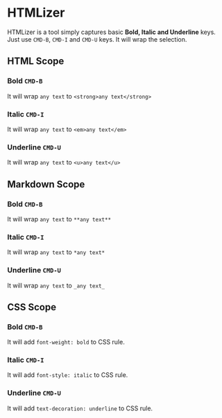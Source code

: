 # HTMLizer

HTMLizer is a tool simply captures basic **Bold, Italic and Underline**
keys. Just use `CMD-B`, `CMD-I` and `CMD-U` keys. It will wrap the selection.

## HTML Scope

### Bold `CMD-B`
It will wrap `any text` to `<strong>any text</strong>`

### Italic `CMD-I`
It will wrap `any text` to `<em>any text</em>`

### Underline `CMD-U`
It will wrap `any text` to `<u>any text</u>`

## Markdown Scope

### Bold `CMD-B`
It will wrap `any text` to `**any text**`

### Italic `CMD-I`
It will wrap `any text` to `*any text*`

### Underline `CMD-U`
It will wrap `any text` to `_any text_`

## CSS Scope

### Bold `CMD-B`
It will add `font-weight: bold` to CSS rule.

### Italic `CMD-I`
It will add `font-style: italic` to CSS rule.

### Underline `CMD-U`
It will add `text-decoration: underline` to CSS rule.
